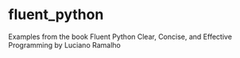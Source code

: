 # fluent_python
Examples from the book Fluent Python Clear, Concise, and Effective Programming by Luciano Ramalho
